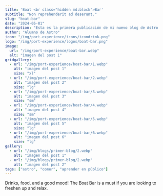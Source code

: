 ```yaml
---
title: 'Boat <br class="hidden md:block">Bar'
subtitle: "Non reprehenderit ad deserunt."
slug: "boat-bar"
date: "2024-05-01"
description: "Esta es la primera publicación de mi nuevo blog de Astro."
author: "Alumno de Astro"
icon: "/img/port-experience/icons/icondrink.png"
logo: "/img/port-experience/logos/boat-bar.png"
image:
  url: "/img/port-experience/boat-bar.webp"
  alt: "imagen del post 1"
gridgallery:
  - url: "/img/port-experience/boat-bar/1.webp"
    alt: "imagen del post 1"
    size: "xl"
  - url: "/img/port-experience/boat-bar/2.webp"
    alt: "imagen del post 2"
    size: "lg"
  - url: "/img/port-experience/boat-bar/3.webp"
    alt: "imagen del post 3"
    size: "sm"
  - url: "/img/port-experience/boat-bar/4.webp"
    alt: "imagen del post 4"
    size: "sm"
  - url: "/img/port-experience/boat-bar/5.webp"
    alt: "imagen del post 5"
    size: "lg"
  - url: "/img/port-experience/boat-bar/6.webp"
    alt: "imagen del post 6"
    size: "lg"
gallery:
  - url: "/img/blogs/primer-blog/2.webp"
    alt: "imagen del post 1"
  - url: "/img/blogs/primer-blog/2.webp"
    alt: "imagen del post 2"
tags: ["astro", "comer", "aprender en público"]
---
```



Drinks, food, and a good mood! The Boat Bar is a must if you are looking to freshen up&nbsp;and&nbsp;relax.